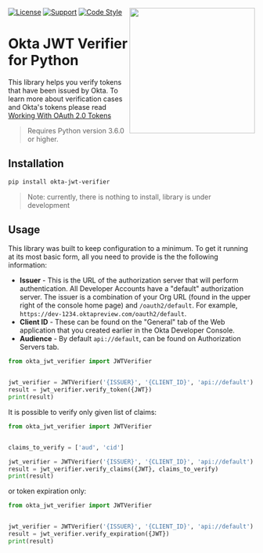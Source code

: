 [<img src="https://aws1.discourse-cdn.com/standard14/uploads/oktadev/original/1X/0c6402653dfb70edc661d4976a43a46f33e5e919.png" align="right" width="256px"/>](https://devforum.okta.com/)
[![License](https://img.shields.io/badge/License-Apache%202.0-blue.svg)](https://opensource.org/licenses/Apache-2.0)
[![Support](https://img.shields.io/badge/support-Developer%20Forum-blue.svg)](https://devforum.okta.com/)
[![Code Style](https://img.shields.io/badge/Code%20Style-flake8-informational.svg)](https://flake8.pycqa.org)

# Okta JWT Verifier for Python

This library helps you verify tokens that have been issued by Okta. To learn more about verification cases and Okta's tokens please read [Working With OAuth 2.0 Tokens](https://developer.okta.com/authentication-guide/tokens/)

> Requires Python version 3.6.0 or higher.

## Installation
```sh
pip install okta-jwt-verifier
```

> Note: currently, there is nothing to install, library is under development

## Usage

This library was built to keep configuration to a minimum. To get it running at its most basic form, all you need to provide is the the following information:

- **Issuer** - This is the URL of the authorization server that will perform authentication.  All Developer Accounts have a "default" authorization server.  The issuer is a combination of your Org URL (found in the upper right of the console home page) and `/oauth2/default`. For example, `https://dev-1234.oktapreview.com/oauth2/default`.
- **Client ID** - These can be found on the "General" tab of the Web application that you created earlier in the Okta Developer Console.
- **Audience** - By default `api://default`, can be found on Authorization Servers tab.

```py
from okta_jwt_verifier import JWTVerifier


jwt_verifier = JWTVerifier('{ISSUER}', '{CLIENT_ID}', 'api://default')
result = jwt_verifier.verify_token({JWT})
print(result)
```

It is possible to verify only given list of claims:

```py
from okta_jwt_verifier import JWTVerifier


claims_to_verify = ['aud', 'cid']

jwt_verifier = JWTVerifier('{ISSUER}', '{CLIENT_ID}', 'api://default')
result = jwt_verifier.verify_claims({JWT}, claims_to_verify)
print(result)
```

or token expiration only:

```py
from okta_jwt_verifier import JWTVerifier


jwt_verifier = JWTVerifier('{ISSUER}', '{CLIENT_ID}', 'api://default')
result = jwt_verifier.verify_expiration({JWT})
print(result)
```
